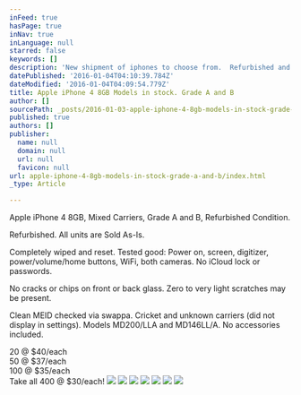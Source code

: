 ```yaml
---
inFeed: true
hasPage: true
inNav: true
inLanguage: null
starred: false
keywords: []
description: 'New shipment of iphones to choose from.  Refurbished and in great condition!'
datePublished: '2016-01-04T04:10:39.784Z'
dateModified: '2016-01-04T04:09:54.779Z'
title: Apple iPhone 4 8GB Models in stock. Grade A and B
author: []
sourcePath: _posts/2016-01-03-apple-iphone-4-8gb-models-in-stock-grade-a-and-b.md
published: true
authors: []
publisher:
  name: null
  domain: null
  url: null
  favicon: null
url: apple-iphone-4-8gb-models-in-stock-grade-a-and-b/index.html
_type: Article

---
```

Apple iPhone 4 8GB, Mixed Carriers, Grade A and B, Refurbished Condition.

Refurbished. All units are Sold As-Is. 

Completely wiped and reset. Tested good: Power on, screen, digitizer, power/volume/home buttons, WiFi, both cameras. No iCloud lock or passwords.

No cracks or chips on front or back glass. Zero to very light scratches may be present.

Clean MEID checked via swappa. Cricket and unknown carriers (did not display in settings). Models MD200/LLA and MD146LL/A. No accessories included.

20 @ $40/each  
50 @ $37/each  
100 @ $35/each  
Take all 400 @ $30/each!
![](https://the-grid-user-content.s3-us-west-2.amazonaws.com/a97ed478-d25e-4c55-ba0d-bf47798e09f4.jpg)
![](https://the-grid-user-content.s3-us-west-2.amazonaws.com/f676d80c-f81b-4433-b254-9caccc9dda46.jpg)
![](https://the-grid-user-content.s3-us-west-2.amazonaws.com/06d019b5-2ada-41e8-b842-5a078615de90.jpg)
![](https://the-grid-user-content.s3-us-west-2.amazonaws.com/744271b7-c516-496f-b976-9dcac9a1a0cf.jpg)
![](https://the-grid-user-content.s3-us-west-2.amazonaws.com/12dd0886-18e8-403f-8054-144ce4604e50.jpg)
![](https://the-grid-user-content.s3-us-west-2.amazonaws.com/37d6435f-67a9-49e3-84ae-a16866939f43.jpg)
![](https://the-grid-user-content.s3-us-west-2.amazonaws.com/6251fc30-7304-4f71-ab34-7a826c2d3760.jpg)